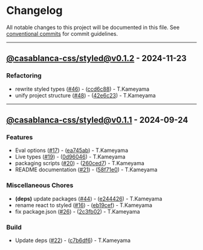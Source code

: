 # Changelog

All notable changes to this project will be documented in this file. See [conventional commits](https://www.conventionalcommits.org/) for commit guidelines.

---
## [@casablanca-css/styled@v0.1.2](https://github.com/tkamenoko/casablanca-css/compare/@casablanca-css/styled@v0.1.1..@casablanca-css/styled@v0.1.2) - 2024-11-23

### Refactoring

- rewrite styled types ([#46](https://github.com/tkamenoko/casablanca-css/issues/46)) - ([ccd6c88](https://github.com/tkamenoko/casablanca-css/commit/ccd6c88c56dddd675eb7ffba4d4eeaf76f4e92e6)) - T.Kameyama
- unify project structure ([#48](https://github.com/tkamenoko/casablanca-css/issues/48)) - ([42e6c23](https://github.com/tkamenoko/casablanca-css/commit/42e6c239d47271806bcc9b586923735bdf98d353)) - T.Kameyama

---
## [@casablanca-css/styled@v0.1.1](https://github.com/tkamenoko/casablanca-css/compare/@casablanca-css/styled@v0.1.0..@casablanca-css/styled@v0.1.1) - 2024-09-24

### Features

- Eval options ([#17](https://github.com/tkamenoko/casablanca-css/issues/17)) - ([ea745ab](https://github.com/tkamenoko/casablanca-css/commit/ea745ab67c30898ceaa06eb95c34216e0fedf985)) - T.Kameyama
- Live types ([#19](https://github.com/tkamenoko/casablanca-css/issues/19)) - ([0d96046](https://github.com/tkamenoko/casablanca-css/commit/0d9604665bf5686c7380f3cdbd6842443043d808)) - T.Kameyama
- packaging scripts ([#20](https://github.com/tkamenoko/casablanca-css/issues/20)) - ([260ced7](https://github.com/tkamenoko/casablanca-css/commit/260ced7144d4e9895408ffd6874b55b7afdff51b)) - T.Kameyama
- README documentation ([#21](https://github.com/tkamenoko/casablanca-css/issues/21)) - ([58f71e0](https://github.com/tkamenoko/casablanca-css/commit/58f71e01d14a65bb61c89d146e4352eca39fb642)) - T.Kameyama

### Miscellaneous Chores

- **(deps)** update packages ([#44](https://github.com/tkamenoko/casablanca-css/issues/44)) - ([e244426](https://github.com/tkamenoko/casablanca-css/commit/e244426061d8c9ca13c620e9bed0a58c95b4efe8)) - T.Kameyama
- rename react to styled ([#16](https://github.com/tkamenoko/casablanca-css/issues/16)) - ([eb19cef](https://github.com/tkamenoko/casablanca-css/commit/eb19cefba56446a9edd65bf5ee9cb36d33abbddd)) - T.Kameyama
- fix package.json ([#26](https://github.com/tkamenoko/casablanca-css/issues/26)) - ([2c3fb02](https://github.com/tkamenoko/casablanca-css/commit/2c3fb02bcad36c05a6ab43062d4b56f32a34f91e)) - T.Kameyama

### Build

- Update deps ([#22](https://github.com/tkamenoko/casablanca-css/issues/22)) - ([c7b6df6](https://github.com/tkamenoko/casablanca-css/commit/c7b6df681ae4bbd042a59089b9c9f56767aa4488)) - T.Kameyama

<!-- generated by git-cliff -->
